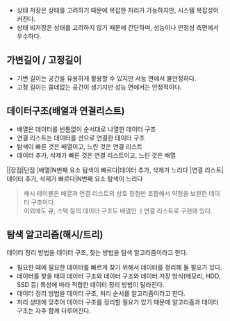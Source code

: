 
- 상태 저장은 상태를 고려하기 때문에 복잡한 처리가 가능하지만, 시스템 복잡성이 커진다. 
- 상태 비저장은 상태를 고려하지 않기 때문에 간단하며, 성능이나 안정성 측면에서 우수하다.

## 가변길이 / 고정길이
- 가변 길이는 공간을 유용하게 활용할 수 있지만 서능 면에서 불안정하다.
- 고정 길이는 쓸데없는 공간이 생기지만 성능 면에서는 안정적이다.

## 데이터구조(배열과 연결리스트)
- 배열은 데이터를 빈틈없이 순서대로 나열한 데이터 구조
- 연결 리스트는 데이터를 선으로 연결한 테이터 구조
- 탐색이 빠른 것은 배열이고, 느린 것은 연결 리스트
- 데이터 추가, 삭제가 빠른 것은 연결 리스트이고, 느린 것은 배열 

||장점|단점
|배열|N번째 요소 탐색이 빠르다|데이터 추가, 삭제가 느리다
|연결 리스트|데이터 추가, 삭제가 빠르다|N번째 요소 탐색이 느리다
> 해시 테이블은 배열과 연결 리스트의 상호 장점만 조합해서 약점을 보완한 데이터 구조이다.  
> 이외에도 큐, 스택 등의 데이터 구조도 배열인 ㅏ연결 리스트로 구현돼 있다.  

## 탐색 알고리즘(해시/트리)
데이터 정리 방법을 데이터 구조, 찾는 방법을 탐색 알고리즘이라고 한다.  

- 필요한 때에 필요한 데이터를 빠르게 찾기 위해서 데이터를 정리해 둘 필요가 있다.
- 데이터를 찾을 때의 데이터 구조와 데이터 구조와 데이터 저장 방식(메모리, HDD, SSD 등) 특성에 따라 적합한 데이터 정리 방법이 달라진다.
- 데이터 정리 방법을 데이터 구조, 처리 순서를 알고리즘이라고 한다.
- 처리 상대에 맞추어 데이터 구조를 정리할 필요가 있기 때문에 알고리즘과 데이터 구조는 자주 함께 다루어진다.

